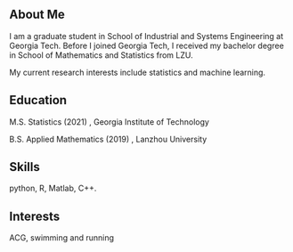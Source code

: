## About Me

I am a graduate student in School of Industrial and Systems Engineering at Georgia Tech. Before I joined Georgia Tech, I received my bachelor degree in School of Mathematics and Statistics from LZU. 

My current research interests include statistics and machine learning. 


## Education

M.S. Statistics (2021) , Georgia Institute of Technology

B.S. Applied Mathematics (2019) , Lanzhou University


## Skills

python, R, Matlab, C++.


## Interests

ACG, swimming and running


